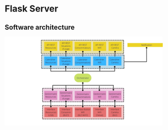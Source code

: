 # **Flask Server**

## **Software architecture**
![software architecture](software_architecture.jpg)